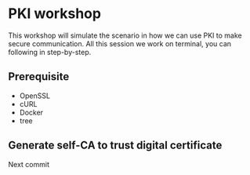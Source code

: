 # PKI workshop

This workshop will simulate the scenario in how we can use PKI to make secure communication. All this session we work on terminal, you can following in step-by-step.

## Prerequisite

- OpenSSL
- cURL
- Docker
- tree

## Generate self-CA to trust digital certificate

Next commit

